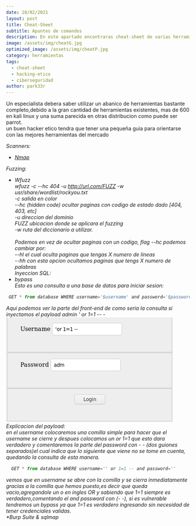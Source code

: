 ```yaml
---
date: 28/02/2021
layout: post
title: Cheat-Sheet
subtitle: Apuntes de comandos
description: En este apartado encontraras cheat-sheet de varias herramientas
image: /assets/img/cheatG.jpg
optimized_image: /assets/img/cheatP.jpg
category: herramientas
tags:
  - cheat-sheet
  - hacking-etico
  - ciberseguridad
author: park33r
---
```

Un especialista debera saber utilizar un abanico de herramientas bastante completo,debido a la gran cantidad de herramientas existentes, mas de 600 en kali linux y una suma parecida en otras distribucion como puede ser parrot.<br>
un buen hacker etico tendra que tener una pequeña guia para orientarse con las mejores herramientas del mercado<br>

<em>Scanners:<em>
* <em>[Nmap](https://github.com/park33r/park33r.github.io/blob/master/pdf/nmap.pdf)<br>

<em>Fuzzing:<em>
* Wfuzz<br>
<strongs>       wfuzz -c --hc 404 -u http://url.com/FUZZ -w usr/share/wordlist/rockyou.txt </strongs><br>
  -c salida en color<br>
  --hc (hidden code) ocultar paginas con codigo de estado dado [404, 403, etc]<br>
  -u direccion del dominio<br>
  FUZZ ubicacion donde se aplicara el fuzzing<br>
  -w ruta del diccionario a utilizar.<br><br>
Podemos en vez de ocultar paginas con un codigo, flag --hc podemos cambiar por:<br>
--hl <numero> el cual oculta paginas que tengas X numero de lineas<br>
--hh <numero> con esta opcion ocultamos paginas que tengs X numero de palabras<br>
 <em>Inyeccion SQL:</em>    
* <em>bypass</em><br>
Esto es una consulta a una base de datos para iniciar sesion:<br>
 ```js
  GET * from database WHERE username='$username' and password='$password'
  ```
Aqui podemos ver la parte del front-end de como seria la consulta si inyectamos el payload admin ' or 1=1 -- -<br>
![](/assets/img/sqli/panel_bypass.png)<br>
Explicacion del payload:<br>
en el username colocaremos una comilla simple para hacer que el username se cierre y despues colocamos un or 1=1 que esto dara verdadero y comentaremos la parte
del password con - - (dos guiones separados)el cual indica que lo siguiente que viene no se tome en cuenta, quedando la consulta de esta manera.<br>
```js
  GET * from database WHERE username='' or 1=1 -- and password=''
 ```
vemos que en username se abre con la comilla y se cierra inmediatamente gracias a la comilla que hemos puesto,es decir que queda vacio,agregandole un o en ingles OR y sabiendo que 1=1 siempre es verdadero,comentando el and password con (- -), si es vulnerable tendremos un bypass ya que 1=1 es verdadero ingresando sin necesidad de tener credenciales validas.<br>
*<em>Burp Suite & sqlmap</em><br>



